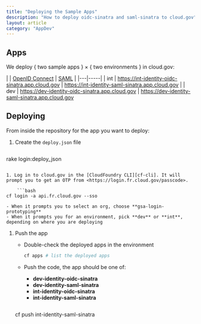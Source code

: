 ```yaml
---
title: "Deploying the Sample Apps"
description: "How to deploy oidc-sinatra and saml-sinatra to cloud.gov"
layout: article
category: "AppDev"
---
```


## Apps

We deploy { two sample apps } &times; { two environments } in cloud.gov:

| | [OpenID Connect](https://github.com/18f/identity-oidc-sinatra/) | [SAML](https://github.com/18f/identity-oidc-saml/) |
|---|-----|
| int | <https://int-identity-oidc-sinatra.app.cloud.gov> | <https://int-identity-saml-sinatra.app.cloud.gov> |
| dev | <https://dev-identity-oidc-sinatra.app.cloud.gov> | <https://dev-identity-saml-sinatra.app.cloud.gov>

## Deploying

From inside the repository for the app you want to deploy:

1. Create the `deploy.json` file

    ```bash
rake login:deploy_json
```

1. Log in to cloud.gov in the [CloudFoundry CLI][cf-cli]. It will prompt you to get an OTP from <https://login.fr.cloud.gov/passcode>.

    ```bash
cf login -a api.fr.cloud.gov --sso
```

    - When it prompts you to select an org, choose **gsa-login-prototyping**
    - When it prompts you for an environment, pick **dev** or **int**, depending on where you are deploying

1. Push the app

    - Double-check the deployed apps in the environment

        ```bash
        cf apps # list the deployed apps
        ```

    - Push the code, the app should be one of:

        - **dev-identity-oidc-sinatra**
        - **dev-identity-saml-sinatra**
        - **int-identity-oidc-sinatra**
        - **int-identity-saml-sinatra**

        ```bash
    cf push int-identity-saml-sinatra
    ```

[cf-cli]: https://docs.cloudfoundry.org/cf-cli/install-go-cli.html
